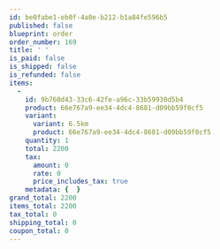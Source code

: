 ```yaml
---
id: be0fabe1-eb0f-4a0e-b212-b1a84fe596b5
published: false
blueprint: order
order_number: 169
title: ' '
is_paid: false
is_shipped: false
is_refunded: false
items:
  -
    id: 9b760d43-33c6-42fe-a96c-33b59930d5b4
    product: 66e767a9-ee34-4dc4-8681-d09bb59f0cf5
    variant:
      variant: 6.5km
      product: 66e767a9-ee34-4dc4-8681-d09bb59f0cf5
    quantity: 1
    total: 2200
    tax:
      amount: 0
      rate: 0
      price_includes_tax: true
    metadata: {  }
grand_total: 2200
items_total: 2200
tax_total: 0
shipping_total: 0
coupon_total: 0
---
```

